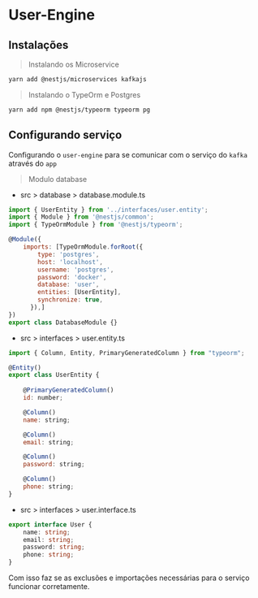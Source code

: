 # User-Engine

## Instalações 

> Instalando os Microservice

```bash
yarn add @nestjs/microservices kafkajs
```

> Instalando o TypeOrm e Postgres

```bash
yarn add npm @nestjs/typeorm typeorm pg
```

## Configurando serviço

Configurando o `user-engine` para se comunicar com o serviço do `kafka` através do `app`

> Modulo database

- src > database > database.module.ts

```js
import { UserEntity } from '../interfaces/user.entity';
import { Module } from '@nestjs/common';
import { TypeOrmModule } from '@nestjs/typeorm';

@Module({
    imports: [TypeOrmModule.forRoot({
        type: 'postgres',
        host: 'localhost',
        username: 'postgres',
        password: 'docker',
        database: 'user',
        entities: [UserEntity],
        synchronize: true,
      }),]
})
export class DatabaseModule {}
```

- src > interfaces > user.entity.ts

```js
import { Column, Entity, PrimaryGeneratedColumn } from "typeorm";

@Entity()
export class UserEntity {
    
    @PrimaryGeneratedColumn()
    id: number;

    @Column()
    name: string;

    @Column()
    email: string;

    @Column()
    password: string;

    @Column()
    phone: string;
}
```

- src > interfaces > user.interface.ts

```ts
export interface User {
    name: string;
    email: string;
    password: string;
    phone: string;
}
```

Com isso faz se as exclusões e importações necessárias para o serviço funcionar corretamente.
